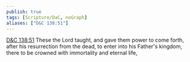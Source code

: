 ```yaml
---
publish: true
tags: [Scripture/DaC, noGraph]
aliases: ["D&C 138:51"]
---
```

[D&C 138:51](https://churchofjesuschrist.org/study/scriptures/dc-testament/dc/138?lang=eng&id=p51#p51) These the Lord taught, and gave them power to come forth, after his resurrection from the dead, to enter into his Father's kingdom, there to be crowned with immortality and eternal life,
